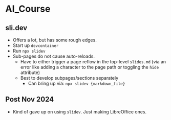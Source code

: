 # AI_Course
## sli.dev
- Offers a lot, but has some rough edges.
- Start up `devcontainer`
- Run `npx slidev`
- Sub-pages do not cause auto-reloads.
    - Have to either trigger a page reflow in the top-level `slides.md` (via an error like adding a character to the page path or toggling the `hide` attribute)
    - Best to develop subpages/sections separately
        - Can bring up via: `npx slidev {markdown_file}`

## Post Nov 2024
- Kind of gave up on using `slidev`. Just making LibreOffice ones.